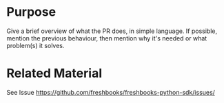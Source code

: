 # Purpose

Give a brief overview of what the PR does, in simple language.
If possible, mention the previous behaviour, then mention why it's needed or
what problem(s) it solves.

# Related Material

See Issue https://github.com/freshbooks/freshbooks-python-sdk/issues/<number>
<!-- Please do not reference internal bug trackers as this is a public project -->